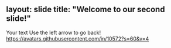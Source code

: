 layout: slide
title: "Welcome to our second slide!"
---
Your text
Use the left arrow to go back! https://avatars.githubusercontent.com/in/10572?s=60&v=4
